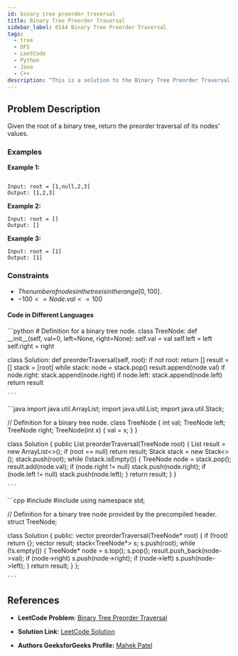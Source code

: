 ```yaml
---
id: binary tree preorder traversal
title: Binary Tree Preorder Traversal
sidebar_label: 0144 Binary Tree Preorder Traversal
tags:
  - tree
  - DFS
  - LeetCode
  - Python
  - Java
  - C++
description: "This is a solution to the Binary Tree Preorder Traversal problem on LeetCode."
---
```


## Problem Description

Given the root of a binary tree, return the preorder traversal of its nodes' values.

### Examples

**Example 1:**

```

Input: root = [1,null,2,3]
Output: [1,2,3]
```

**Example 2:**

```
Input: root = []
Output: []
```
**Example 3:**

```
Input: root = [1]
Output: [1]
```

### Constraints

- $The number of nodes in the tree is in the range [0, 100].$
- $-100 <= Node.val <= 100$


#### Code in Different Languages

<Tabs>
  <TabItem value="Python" label="Python">
  <SolutionAuthor name="@mahek0620"/>
   ```python
    # Definition for a binary tree node.
class TreeNode:
    def __init__(self, val=0, left=None, right=None):
        self.val = val
        self.left = left
        self.right = right

class Solution:
    def preorderTraversal(self, root):
        if not root:
            return []
        result = []
        stack = [root]
        while stack:
            node = stack.pop()
            result.append(node.val)
            if node.right:
                stack.append(node.right)
            if node.left:
                stack.append(node.left)
        return result

    ```

  </TabItem>
  <TabItem value="Java" label="Java">
  <SolutionAuthor name="@mahek0620"/>
   ```java
    import java.util.ArrayList;
import java.util.List;
import java.util.Stack;

// Definition for a binary tree node.
class TreeNode {
    int val;
    TreeNode left;
    TreeNode right;
    TreeNode(int x) { val = x; }
}

class Solution {
    public List<Integer> preorderTraversal(TreeNode root) {
        List<Integer> result = new ArrayList<>();
        if (root == null)
            return result;
        Stack<TreeNode> stack = new Stack<>();
        stack.push(root);
        while (!stack.isEmpty()) {
            TreeNode node = stack.pop();
            result.add(node.val);
            if (node.right != null)
                stack.push(node.right);
            if (node.left != null)
                stack.push(node.left);
        }
        return result;
    }
}



    ```

  </TabItem>
  <TabItem value="C++" label="C++">
  <SolutionAuthor name="@mahek0620"/>
   ```cpp
#include <vector>
#include <stack>
using namespace std;

// Definition for a binary tree node provided by the precompiled header.
struct TreeNode;

class Solution {
public:
    vector<int> preorderTraversal(TreeNode* root) {
        if (!root)
            return {};
        vector<int> result;
        stack<TreeNode*> s;
        s.push(root);
        while (!s.empty()) {
            TreeNode* node = s.top();
            s.pop();
            result.push_back(node->val);
            if (node->right)
                s.push(node->right);
            if (node->left)
                s.push(node->left);
        }
        return result;
    }
};



    ```

  </TabItem>
</Tabs>


</TabItem>

</Tabs>

## References

- **LeetCode Problem**: [Binary Tree Preorder Traversal](https://leetcode.com/problems/binary-tree-preorder-traversal/)

- **Solution Link**: [LeetCode Solution](https://leetcode.com/problems/binary-tree-preorder-traversal/solution/)

- **Authors GeeksforGeeks Profile:** [Mahek Patel](https://leetcode.com/u/mahekrpatel611/)
